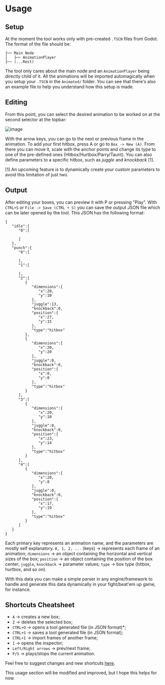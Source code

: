 # Usage

## Setup

At the moment the tool works only with pre-created `.TSCN` files from Godot. The format of the file should be:

```
├── Main Node
│   ├── AnimationPlayer
├── (...Rest)
```

The tool only cares about the main node and an `AnimationPlayer` being directly child of it. All the animations will be imported automagically when you setup your `.TSCN` in the `Animated/` folder.
You can see that there's also an example file to help you understand how this setup is made.

## Editing

From this point, you can select the desired animation to be worked on at the second selector at the topbar:


![image](https://user-images.githubusercontent.com/28108272/90959881-05a10780-e474-11ea-89db-69295789c21e.png)

With the arrow keys, you can go to the next or previous frame in the animation.
To add your first hitbox, press A or go to `Box -> New (A)`. From there you can move it, scale with the anchor points and change its type to one of the pre-defined ones (Hitbox/Hurtbox/Parry/Taunt).
You can also define parameters to a specific hitbox, such as *juggle* and *knockback* [1].

[1] An upcoming feature is to dynamically create your custom parameters to avoid this limitation of just two.

## Output

After editing your boxes, you can preview it with P or pressing "Play". With `CTRL+S` or `File -> Save (CTRL + S)` you can save the output JSON file which can be later opened by the tool. This JSON has the following format:
```
{
   "idle":{
      "0":[

      ]
   },
   "punch":{
      "0":[

      ],
      "1":[

      ],
      "2":[
         {
            "dimensions":{
               "x":20,
               "y":10
            },
            "juggle":13,
            "knockback":0,
            "position":{
               "x":27,
               "y":15
            },
            "type":"hitbox"
         },
         {
            "dimensions":{
               "x":20,
               "y":20
            },
            "juggle":0,
            "knockback":0,
            "position":{
               "x":0,
               "y":0
            },
            "type":"hitbox"
         }
      ],
      "3":[
         {
            "dimensions":{
               "x":20,
               "y":10
            },
            "juggle":0,
            "knockback":0,
            "position":{
               "x":23,
               "y":14
            },
            "type":"hitbox"
         }
      ],
      "4":[
         {
            "dimensions":{
               "x":20,
               "y":8
            },
            "juggle":0,
            "knockback":0,
            "position":{
               "x":17,
               "y":19
            },
            "type":"hitbox"
         }
      ]
   }
}
```

Each primary key represents an animation name, and the parameters are mostly self explanatory.
`0, 1, 2, ...` (keys) -> represents each frame of an animation;
`dimensions` -> an object containing the horizontal and vertical sizes of the box;
`position` -> an object containing the position of the box center;
`juggle`, `knockback` -> parameter values;
`type` -> box type (hitbox, hurtbox, and so on).

With this data you can make a simple parser in any engine/framework to handle and generate this data dynamically in your fight/beat'em up game, for instance.

## Shortcuts Cheatsheet
- `A` -> creates a new box;
- `Z` -> deletes the selected box;
- `CTRL+O` -> opens a tool generated file (in JSON format)*;
- `CTRL+S` -> saves a tool generated file (in JSON format);
- `CTRL+I` -> import frames of another frame;
- `I` -> opens the inspector;
- `Left/Right arrows` -> prev/next frame;
- `P/S` -> plays/stops the current animation.

Feel free to suggest changes and new shortcuts [here](https://github.com/coelhucas/hitbox-editor/issues).

This usage section will be modified and improved, but I hope this helps for now.
